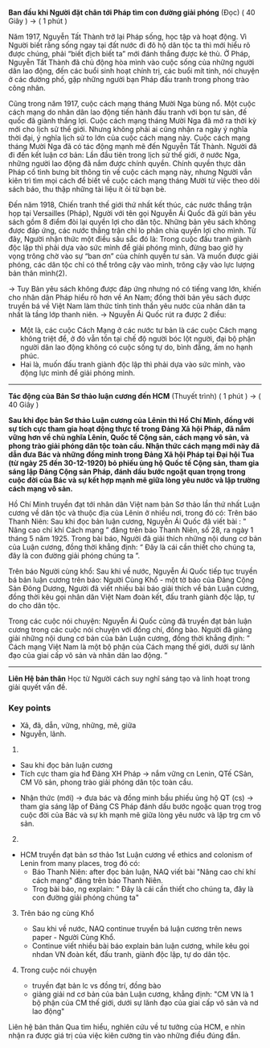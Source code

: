 **Ban đầu khi Người đặt chân tới Pháp tìm con đường giải phóng** (Đọc)
( 40 Giây ) -> ( 1 phút )

Năm 1917, Nguyễn Tất Thành trở lại Pháp sống, học tập và hoạt động. Vì Người biết rằng sống ngay tại đất nước đi đô hộ dân tộc ta thì mới hiểu rõ được chúng, phải “biết địch biết ta” mới đánh thắng được kẻ thù. Ở Pháp, Nguyễn Tất Thành đã chủ động hòa mình vào cuộc sống của những người dân lao động, đến các buổi sinh hoạt chính trị, các buổi mít tinh, nói chuyện ở các đường phố, gặp những người bạn Pháp đấu tranh trong phong trào công nhân. 

Cũng trong năm 1917, cuộc cách mạng tháng Mười Nga bùng nổ. Một cuộc cách mạng do nhân dân lao động tiến hành đấu tranh với bọn tư sản, đế quốc đã giành thắng lợi. Cuộc cách mạng tháng Mười Nga đã mở ra thời kỳ mới cho lịch sử thế giới. Nhưng không phải ai cũng nhận ra ngày ý nghĩa thời đại, ý nghĩa lịch sử to lớn của cuộc cách mạng này. Cuộc cách mạng tháng Mười Nga đã có tác động mạnh mẽ đến Nguyễn Tất Thành. Người đã đi đến kết luận cơ bản: Lần đầu tiên trong lịch sử thế giới, ở nước Nga, những người lao động đã nắm được chính quyền. Chính quyền thực dân Pháp cố tình bưng bít thông tin về cuộc cách mạng này, nhưng Người vẫn kiên trì tìm mọi cách để biết về cuộc cách mạng tháng Mười từ việc theo dõi sách báo, thu thập những tài liệu ít ỏi từ bạn bè. 

Đến năm 1918, Chiến tranh thế giới thứ nhất kết thúc, các nước thắng trận họp tại Versailles (Pháp), Người với tên gọi Nguyễn Ái Quốc đã gửi bản yêu sách gồm 8 điểm đòi lại quyền lợi cho dân tộc. Những bản yêu sách không được đáp ứng, các nước thắng trận chỉ lo phân chia quyền lợi cho mình. Từ đây, Người nhận thức một điều sâu sắc đó là: Trong cuộc đấu tranh giành độc lập thì phải dựa vào sức mình để giải phóng mình, đừng bao giờ hy vọng trông chờ vào sự “ban ơn” của chính quyền tư sản. Và muốn được giải phóng,  các dân tộc chỉ có thể trông cậy vào mình, trông cậy vào lực lượng bản thân mình(2). 

→ Tuy Bản yêu sách không được đáp ứng nhưng nó có tiếng vang lớn, khiến cho nhân dân Pháp hiểu rõ hơn về An Nam; đồng thời bản yêu sách được truyền bá về Việt Nam làm thức tỉnh tinh thần yêu nước của nhân dân ta nhất là tầng lớp thanh niên. 
→ Nguyễn Ái Quốc rút ra được 2 điều:

+ Một là, các cuộc Cách Mạng ở các nước tư bản là các cuộc Cách mạng không triệt để, ở đó vẫn tồn tại chế độ người bóc lột người, đại bộ phận người dân lao động không có cuộc sống tự do, bình đẳng, ấm no hạnh phúc.
+ Hai là, muốn đấu tranh giành độc lập thì phải dựa vào sức mình, vào động lực mình để giải phóng mình.

---------------------------------------------------------------------------------------------------------------------------
**Tác động của Bản Sơ thảo luận cương đến HCM** (Thuyết trình)
( 1 phút ) -> ( 40 Giây )

**Sau khi đọc bản Sơ thảo Luận cương của Lênin thì Hồ Chí Minh, đồng với sự tích cực tham gia hoạt động thực tế trong Đảng Xã hội Pháp, đã nắm vững hơn về chủ nghĩa Lênin, Quốc tế Cộng sản, cách mạng vô sản, và phong trào giải phóng dân tộc toàn cầu. Nhận thức cách mạng mới này đã dẫn đưa Bác và những đồng minh trong Đảng Xã hội Pháp tại Đại hội Tua (từ ngày 25 đến 30-12-1920) bỏ phiếu ủng hộ Quốc tế Cộng sản, tham gia sáng lập Đảng Cộng sản Pháp, đánh dấu bước ngoặt quan trọng trong cuộc đời của Bác và sự kết hợp mạnh mẽ giữa lòng yêu nước và lập trường cách mạng vô sản.**


Hồ Chí Minh truyền đạt tới nhân dân Việt nam bản Sơ thảo lần thứ nhất Luận cương về dân tộc và thuộc địa của Lênin ở nhiều nơi, trong đó có: 
Trên báo Thanh Niên: Sau khi đọc bản luận cương, Nguyễn Ái Quốc đã viết bài : ” Nâng cao chí khí Cách mạng ” đăng trên báo Thanh Niên, số 28, ra ngày 1 tháng 5 năm 1925. Trong bài báo, Người đã giải thích những nội dung cơ bản của Luận cương, đồng thời khẳng định: “ Đây là cái cần thiết cho chúng ta, đây là con đường giải phóng chúng ta ”.


Trên báo Người cùng khổ: Sau khi về nước, Nguyễn Ái Quốc tiếp tục truyền bá bản luận cương trên báo: Người Cùng Khổ - một tờ báo của Đảng Cộng Sản Đông Dương, Người đã viết nhiều bài báo giải thích về bản Luận cương, đồng thời kêu gọi nhân dân Việt Nam đoàn kết, đấu tranh giành độc lập, tự do cho dân tộc.


Trong các cuộc nói chuyện: Nguyễn Ái Quốc cũng đã truyền đạt bản luận cương trong các cuộc nói chuyện với đồng chí, đồng bào. Người đã giảng giải những nội dung cơ bản của bản Luận cương, đồng thời khẳng định: ” Cách mạng Việt Nam là một bộ phận của Cách mạng thế giới, dưới sự lãnh đạo của giai cấp vô sản và nhân dân lao động. ” 

----------------------------------------------------------------------------------------------------------------------------
**Liên Hệ bản thân**
Học từ Người cách suy nghĩ sáng tạo và linh hoạt trong giải quyết vấn đề.

### Key points
+ Xã, đã, dẫn, vững, những, mẽ, giữa
+ Nguyễn, lãnh.

1) 
+ Sau khi đọc bản luận cương 
+ Tích cực tham gia hđ Đảng XH Pháp -> nắm vững cn Lenin, QTế CSản, CM Vô sản, phong trào giải phóng dân tộc toàn cầu.
- Nhận thức (mới) -> đưa bác và đồng minh bầu phiếu ủng hộ QT (cs) -> tham gia sáng lập of Đảng CS Pháp
	đánh dấu bước ngoặc quan trọg trog cuộc đời của Bác và sự kh mạnh mẽ giữa lòng yêu nước và lập trg cm vô sản.


2) 
+ HCM truyền đạt bản sơ thảo 1st Luận cương về ethics and colonism of Lenin from many places, trog đó có:
	+ Báo Thanh Niên: after đọc bản luận, NAQ viết bài "Nâng cao chí khí cách mạng" đăng trên báo Thanh Niên.   
	+ Trog bài báo, ng explain: " Đây là cái cần thiết cho chúng ta, đây là con đường giải phóng chúng ta"


3) Trên báo ng cùng Khổ
	+ Sau khi về nước, NAQ continue truyền bá luận cương trên news paper - Người Cùng Khổ.
	+ Continue viết nhiều bài báo explain bản luận cương, while kêu gọi nhdan VN đoàn kết, đấu tranh, giành độc lập, tự do dân tộc.


4) Trong cuộc nói chuyện
	+ truyền đạt bản lc vs đồng trí, đồng bào
	+ giảng giải nd cơ bản của bản Luận cương, khẳng định: "CM VN là 1 bộ phận của CM thế giới, dưới sự lãnh đạo của giai cấp vô sản và nd lao động"


Liên hệ bản thân
	Qua tìm hiểu, nghiên cứu về tư tưởng của HCM, e nhìn nhận ra được giá trị của việc kiên cường tin vào những điều đúng đắn.